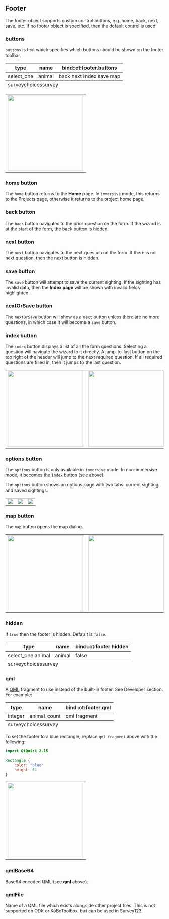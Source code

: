 ## Footer
The footer object supports custom control buttons, e.g. home, back, next, save, etc. If no footer object is specified, then the default control is used.

### buttons
`buttons` is text which specifies which buttons should be shown on the footer toolbar.

<table class="xlsTable">
  <thead>
    <tr>
      <th>type</th>
      <th>name</th>
      <th>bind::ct:footer.buttons</th>
    </tr>
  </thead>
  <tbody>
    <tr>
      <td>select_one</td>
      <td>animal</td>
      <td>back next index save map</td>
    </tr>
  </tbody>
  <tfoot>
    <tr>
      <td class="sheets" colspan="3"><span class="active">survey</span><span>choices</span><span>survey</span></td>
    </tr>
  </tfoot>
</table>

<table>
<tr>
<td><img width="240" src="{{ site.baseurl }}/assets/xlsform/refman-footer-buttons-1.png" /></td>
</tr>
</table>

### home button
The `home` button returns to the **Home** page. In `immersive` mode, this returns to the Projects page, otherwise it returns to the project home page.

### back button
The `back` button navigates to the prior question on the form. If the wizard is at the start of the form, the back button is hidden.

### next button
The `next` button navigates to the next question on the form. If there is no next question, then the next button is hidden.

### save button
The `save` button will attempt to save the current sighting. If the sighting has invalid data, then the **Index page** will be shown with invalid fields highlighted.

### nextOrSave button
The `nextOrSave` button will show as a `next` button unless there are no more questions, in which case it will become a `save` button.

### index button
The `index` button displays a list of all the form questions. Selecting a question will navigate the wizard to it directly. A jump-to-last button on the top right of the header will jump to the next required question. If all required questions are filled in, then it jumps to the last question.

<table>
<tr>
<td><img width="240" src="{{ site.baseurl }}/assets/xlsform/refman-footer-index-1.png" /></td>
<td><img width="240" src="{{ site.baseurl }}/assets/xlsform/refman-footer-index-2.png" /></td>
</tr>
</table>

### options button
The `options` button is only available in `immersive` mode. In non-immersive mode, it becomes the `index` button (see above).

The `options` button shows an options page with two tabs: current sighting and saved sightings:

<table>
<tr>
<td><img src="{{ site.baseurl }}/assets/xlsform/refman-footer-options-1.png" /></td>
<td><img src="{{ site.baseurl }}/assets/xlsform/refman-footer-options-2.png" /></td>
<td><img src="{{ site.baseurl }}/assets/xlsform/refman-footer-options-3.png" /></td>
</tr>
</table>

### map button
The `map` button opens the map dialog.

<table>
<tr>
<td><img width="240" src="{{ site.baseurl }}/assets/xlsform/refman-footer-map-1.png" /></td>
<td><img width="240" src="{{ site.baseurl }}/assets/xlsform/refman-footer-map-2.png" /></td>
</tr>
</table>

### hidden
If `true` then the footer is hidden. Default is `false`.

<table class="xlsTable">
  <thead>
    <tr>
      <th>type</th>
      <th>name</th>
      <th>bind::ct:footer.hidden</th>
    </tr>
  </thead>
  <tbody>
    <tr>
      <td>select_one animal</td>
      <td>animal</td>
      <td>false</td>
    </tr>
  </tbody>
  <tfoot>
    <tr>
      <td class="sheets" colspan="3"><span class="active">survey</span><span>choices</span><span>survey</span></td>
    </tr>
  </tfoot>
</table>

### qml
A [QML](https://wikipedia.org/wiki/QML) fragment to use instead of the built-in footer. See Developer section. For example: 

<table class="xlsTable">
  <thead>
    <tr>
      <th>type</th>
      <th>name</th>
      <th>bind::ct:footer.qml</th>
    </tr>
  </thead>
  <tbody>
    <tr>
      <td>integer</td>
      <td>animal_count</td>
      <td>qml fragment</td>
    </tr>
  </tbody>
  <tfoot>
    <tr>
      <td class="sheets" colspan="3"><span class="active">survey</span><span>choices</span><span>survey</span></td>
    </tr>
  </tfoot>
</table>

To set the footer to a blue rectangle, replace `qml fragment` above with the following:
```qml
import QtQuick 2.15

Rectangle {
    color: "blue"
    height: 64
}
```

<table>
<tr>
<td><img width="240" src="{{ site.baseurl }}/assets/xlsform/refman-footer-qml.png" /></td>
</tr>
</table>

### qmlBase64
Base64 encoded QML (see **qml** above).

### qmlFile
Name of a QML file which exists alongside other project files. This is not supported on ODK or KoBoToolbox, but can be used in Survey123.
